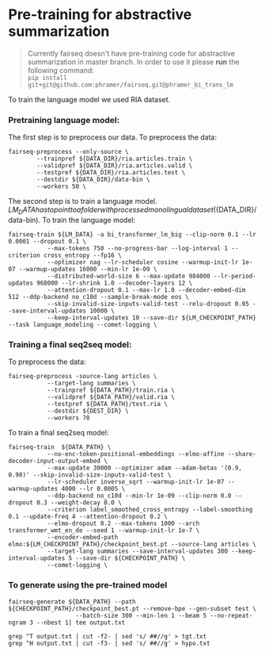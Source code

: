 # Pre-training for abstractive summarization

> Currently fairseq doesn't have pre-training code for abstractive summarization in master branch. In order to use it please **run** the following command:\
```pip install git+git@github.com:phramer/fairseq.git@phramer_bi_trans_lm```


To train the language model we used RIA dataset.

### Pretraining language model:
The first step is to preprocess our data. To preprocess the data:
```
fairseq-preprocess --only-source \
        --trainpref ${DATA_DIR}/ria.articles.train \
        --validpref ${DATA_DIR}/ria.articles.valid \
        --testpref ${DATA_DIR}/ria.articles.test \
        --destdir ${DATA_DIR}/data-bin \
        --workers 50 \
```

The second step is to train a language model. ${LM_DATA} has to point to a folder with processed monolingual dataset (${DATA_DIR}/data-bin). To train the language model:
```
fairseq-train ${LM_DATA} -a bi_transformer_lm_big --clip-norm 0.1 --lr 0.0001 --dropout 0.1 \
           --max-tokens 750 --no-progress-bar --log-interval 1 --criterion cross_entropy --fp16 \
           --optimizer nag --lr-scheduler cosine --warmup-init-lr 1e-07 --warmup-updates 16000 --min-lr 1e-09 \
           --distributed-world-size 6 --max-update 984000 --lr-period-updates 968000 --lr-shrink 1.0 --decoder-layers 12 \
           --attention-dropout 0.1 --max-lr 1.0 --decoder-embed-dim 512 --ddp-backend no_c10d --sample-break-mode eos \
           --skip-invalid-size-inputs-valid-test --relu-dropout 0.05 --save-interval-updates 10000 \
           --keep-interval-updates 10 --save-dir ${LM_CHECKPOINT_PATH} --task language_modeling --comet-logging \
```

### Training a final seq2seq model:
To preprocess the data:
```
fairseq-preprocess -source-lang articles \
           --target-lang summaries \
           --trainpref ${DATA_PATH}/train.ria \
           --validpref ${DATA_PATH}/valid.ria \
           --testpref ${DATA_PATH}/test.ria \
           --destdir ${DEST_DIR} \
           --workers 70
```

To train a final seq2seq model:
```
fairseq-train  ${DATA_PATH} \
           --no-enc-token-positional-embeddings --elmo-affine --share-decoder-input-output-embed \
           --max-update 30000 --optimizer adam --adam-betas '(0.9, 0.98)' --skip-invalid-size-inputs-valid-test \
           --lr-scheduler inverse_sqrt --warmup-init-lr 1e-07 --warmup-updates 4000 --lr 0.0005 \
           --ddp-backend no_c10d --min-lr 1e-09 --clip-norm 0.0 --dropout 0.3 --weight-decay 0.0 \
           --criterion label_smoothed_cross_entropy --label-smoothing 0.1 --update-freq 4 --attention-dropout 0.2 \
           --elmo-dropout 0.2 --max-tokens 1000 --arch transformer_wmt_en_de --seed 1 --warmup-init-lr 1e-7 \
           --encoder-embed-path elmo:${LM_CHECKPOINT_PATH}/checkpoint_best.pt --source-lang articles \
           --target-lang summaries --save-interval-updates 300 --keep-interval-updates 5 --save-dir ${CHECKPOINT_PATH} \
           --comet-logging \
```


### To generate using the pre-trained model

```
fairseq-generate ${DATA_PATH} --path ${CHECKPOINT_PATH}/checkpoint_best.pt --remove-bpe --gen-subset test \
                   --batch-size 300 --min-len 1 --beam 5 --no-repeat-ngram 3 --nbest 1| tee output.txt

grep ^T output.txt | cut -f2- | sed 's/ ##//g' > tgt.txt
grep ^H output.txt | cut -f3- | sed 's/ ##//g' > hypo.txt
```
